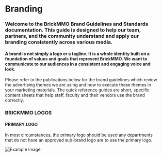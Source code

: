 <style>@import url("//readme.codeadam.ca/readme.css");</style>
# Branding
### Welcome to the BrickMMO Brand Guidelines and Standards documentation. This guide is designed to help our team, partners, and the community understand and apply our branding consistently across various media.
#### A brand is not simply a logo or a tagline. It is a whole identity built on a foundation of values and goals that represent BrickMMO. We want to communicate to our audiences in a consistent and engaging voice and look.

Please refer to the publications below for the brand guidelines which review the advertising themes we are using and how to execute these themes in your marketing materials. The quick reference guides are short, specific content sheets that help staff, faculty and their vendors use the brand correctly.
### BRICKMMO LOGOS
#### PRIMARY LOGO
In most circumstances, the primary logo should be used any departments that do not have an approved sub-brand logo are to use the primary logo.

![Example Image](https://github.com/MgLunac/branding/blob/897840134754bd46b3a55af638dce2dc445c30e5/BMMO%20Logo.png)
